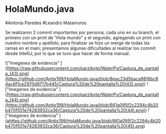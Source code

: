 # HolaMundo.java
#Antonia Paredes
#Leandro Matamoros

Se realizaron 2 commit importantes por persona, cada uno en su branch, el primero con un print de "Hola mundo"
y el segundo, agregando un print con nuestro nombre y apellido; para finalizar se hizo un merge de todas las ramas
en el main; presentamos algunas dificultades al realizar los commit desde IntelliJ, por lo que se tuvo que hacer
de forma manual.

<span>![</span><span>"Imegenes de evidencia" </span><span>]</span><span>(</span><span>[https://raw.githubusercontent.com/parzibyte/WaterPy/Captura_de_pantalla_(43).png](https://github.com/Antix199/HolaMundo.java/blob/8eac23d5baca9816bc84ac6f1ce2970d9717b445/Captura%20de%20pantalla%20(43).png)</span><span>)</span>
<span>![</span><span>"Imegenes de evidencia" </span><span>]</span><span>(</span><span>[https://raw.githubusercontent.com/parzibyte/WaterPy/Captura_de_pantalla_(44).png](https://github.com/Antix199/HolaMundo.java/blob/661a095f2c2294c4b20b470f551e74283932ca36/Captura%20de%20pantalla%20(44).png)</span><span>)</span>
<span>![</span><span>"Imegenes de evidencia" </span><span>]</span><span>(</span><span>[a](https://github.com/Antix199/HolaMundo.java/blob/661a095f2c2294c4b20b470f551e74283932ca36/Captura%20de%20pantalla%20(45).png)https://github.com/Antix199/HolaMundo.java/blob/661a095f2c2294c4b20b470f551e74283932ca36/Captura%20de%20pantalla%20(45).png</span><span>)</span>

